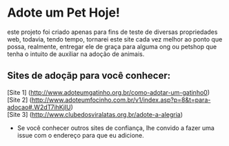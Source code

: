 # Adote um Pet Hoje! #
este projeto foi criado apenas para fins de teste de diversas propriedades web,
todavia, tendo tempo, tornarei este site cada vez melhor ao ponto que possa, realmente,
entregar ele de graça para alguma ong ou petshop que tenha o intuito de auxiliar na
adoção de animais.
## Sites de adoçãp para você conhecer: 

[Site 1] (http://www.adoteumgatinho.org.br/como-adotar-um-gatinho0)    
[Site 2] (http://www.adoteumfocinho.com.br/v1/index.asp?p=8&t=para-adocao#.W2dT7ihKjIU)  
[Site 3] (http://www.clubedosviralatas.org.br/adote-a-alegria)  

* Se você conhecer outros sites de confiança, lhe convido a fazer uma issue com o endereço para que eu adicione.


